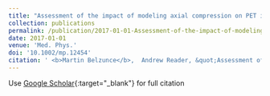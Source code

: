 ```yaml
---
title: "Assessment of the impact of modeling axial compression on PET image reconstruction"
collection: publications
permalink: /publication/2017-01-01-Assessment-of-the-impact-of-modeling-axial-compression-on-PET-image-reconstruction
date: 2017-01-01
venue: 'Med. Phys.'
doi: '10.1002/mp.12454'
citation: ' <b>Martin Belzunce</b>,  Andrew Reader, &quot;Assessment of the impact of modeling axial compression on PET image reconstruction.&quot; <i>Med. Phys.</i>, 2017.'
---
```

Use [Google Scholar](https://scholar.google.com/scholar?q=Assessment+of+the+impact+of+modeling+axial+compression+on+PET+image+reconstruction){:target="_blank"} for full citation